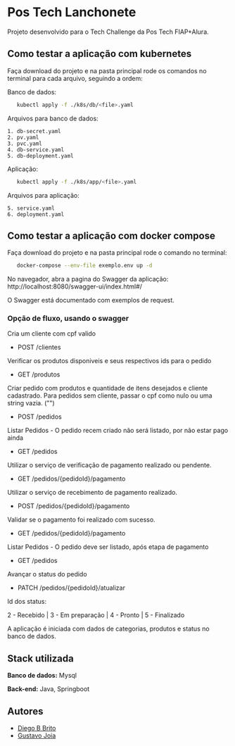 # Pos Tech Lanchonete

Projeto desenvolvido para o Tech Challenge da Pos Tech FIAP+Alura.

## Como testar a aplicação com kubernetes

Faça download do projeto e na pasta principal rode os comandos no terminal para cada arquivo, seguindo a ordem:

Banco de dados:
```bash
   kubectl apply -f ./k8s/db/<file>.yaml 
```
Arquivos para banco de dados:

    1. db-secret.yaml
    2. pv.yaml
    3. pvc.yaml
    4. db-service.yaml
    5. db-deployment.yaml
Aplicação:
```bash
   kubectl apply -f ./k8s/app/<file>.yaml 
```
Arquivos para aplicação:

    5. service.yaml
    6. deployment.yaml

## Como testar a aplicação com docker compose

Faça download do projeto e na pasta principal rode o comando no terminal:

```bash
   docker-compose --env-file exemplo.env up -d
```
No navegador, abra a pagina do Swagger da aplicação:
http://localhost:8080/swagger-ui/index.html#/

O Swagger está documentado com exemplos de request.

### Opção de fluxo, usando o swagger

Cria um cliente com cpf valido
- POST /clientes
  
Verificar os produtos disponiveis e seus respectivos ids para o pedido
- GET /produtos 

Criar pedido com produtos e quantidade de itens desejados e cliente cadastrado. Para pedidos sem cliente, passar o cpf como nulo ou uma string vazia. ("")
- POST /pedidos

Listar Pedidos - O pedido recem criado não será listado, por não estar pago ainda
- GET /pedidos

Utilizar o serviço de verificação de pagamento realizado ou pendente.
- GET /pedidos/{pedidoId}/pagamento

Utilizar o serviço de recebimento de pagamento realizado.
- POST /pedidos/{pedidoId}/pagamento

Validar se o pagamento foi realizado com sucesso.
- GET /pedidos/{pedidoId}/pagamento

Listar Pedidos - O pedido deve ser listado, após etapa de pagamento
- GET /pedidos

Avançar o status do pedido
- PATCH /pedidos/{pedidoId}/atualizar

Id dos status:

2 - Recebido | 3 - Em preparação | 4 - Pronto | 5 - Finalizado


A aplicação é iniciada com dados de categorias, produtos e status no banco de dados.
## Stack utilizada

**Banco de dados:** Mysql

**Back-end:** Java, Springboot


## Autores

- [Diego B Brito](https://github.com/Diegobbrito)
- [Gustavo Joia](https://github.com/GustavoJoiaP)